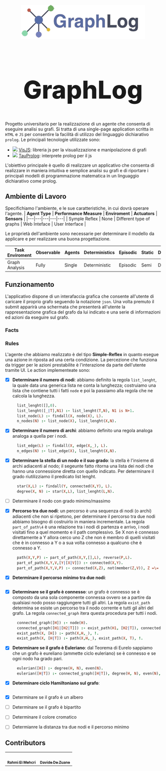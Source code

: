 <p align="center" style="margin-bottom:5px;">
  <img src="assets/img/logo.png" sytle="width:300px;height:auto">
</p>

<h1 align="center" style="font-weight:800; font-size:80px"> GraphLog</h1>

Progetto universitario per la realizzazione di un agente che consenta di eseguire analisi su grafi. Si tratta di una single-page application scritta in `HTML` e `JS` per consentire la facilità di utilizzo del linguaggio dichiarativo `prolog`. Le principali tecnologie utilizzate sono:

- <img src="https://visjs.org/images/visjs_logo.png" width="14"></img> [VisJS](https://visjs.org/): libreria js per la visualizzazione e manipolazione di grafi 
- <img src="https://avatars.githubusercontent.com/u/57189039?s=200&v=4" width="14"></img> [TauProlog](http://tau-prolog.org/): interprete prolog per il js

L'obiettivo principale è quello di realizzare un applicativo che consenta di realizzare in maniera intuitiva e semplice analisi su grafi e di riportare i principali modelli di programmazione matematica in un linguaggio dichiarativo come prolog.

## Ambiente di Lavoro
Specifichiamo l'ambiente, e le sue caratteristiche, in cui dovrà operare l'agente.
| **Agent Type**  | **Performance Measure** |  **Enviroment** | **Actuators**  |  **Sensors** |
|---|---|---|---|---|
|  Symple Reflex | None |  Different type of graphs | Web Inteface  | User Interface  |


Le proprietà dell'ambiente sono necessarie per determinare il modello da applicare e per realizzare una buona progettazione.

| **Task Enviroment**  | **Observable** |  **Agents** | **Deterministics**  |  **Episodic** | **Static** |  **Discrete** |
|---|---|---|---|---|---|---|
|  Graph Analysis |  Fully |  Single |  Deterministic | Episodic  | Semi| Discrete |

## Funzionamento
L'applicativo dispone di un interafaccia grafica che consente all'utente di caricare il proprio grafo seguendo la notazione `json`. Una volta premuto il submit
apparirà una schermata che presenterà all'utente la rappresentazione grafica del grafo da lui indicato e una serie di informazioni ed azioni da eseguire sul grafo.

### Facts

### Rules
L'agente che abbiamo realizzato è del tipo **Simple-Reflex** in quanto esegue una azione in riposta ad una certa condizione. La percezione che funziona da trigger per le azioni prestabilite è l'interazione da parte dell'utente tramite UI. Le action implementeate sono:

- [X] **Determinare il numero di nodi**: abbiamo definito la regola `list_lenght`, la quale data una generica lista ne conta la lunghezza; costruiamo una lista che contiene tutti i fatti `node` e poi la passiamo alla regola che ne calcola la lunghezza.
  ```prolog
    list_lenght([],0).
    list_lenght([_|T],N1) :- list_lenght(T,N), N1 is N+1.
    list_node(L) :- findall(X, node(X), L).
    n_nodes(N) :- list_node(X), list_lenght(X,N).
  ```
- [X] **Determinare il numero di archi**: abbiamo definito una regola analoga analoga a quella per i nodi.
  ```prolog
    list_edge(L) :- findall(X, edge(X,_), L).
    n_edges(N) :- list_edge(X), list_lenght(X,N). 
   ```
- [X] **Determinare la stella di un nodo e il suo grado**: la stella è l'insieme di archi adiacenti al nodo; il segeunte fatto ritorna una lista dei nodi che hanno una connessione diretta con quello indicato. Per determinare il grado riutilizziamo il predicato list lenght.
  ```prolog
    star(X,L) :- findall(Y, connected(X,Y), L).
    degree(X, N) :- star(X,L), list_lenght(L,N). 
  ```
- [ ] Determinare il nodo con grado minimo/massimo

- [X] **Percorso tra due nodi**: un percorso è una sequenza di nodi (o archi) adiacenti che non si ripetono, per determinare il percorso tra due nodi abbiamo bisogno di costruirlo in maniera incrementale. La regola `part_of_path\4` è una relazione tra i nodi di partenza e arrivo, i nodi visitati fino a quel momento e il path complessivo. Se X non è connesso direttamente a Y allora cerco uno Z che non è membro di quelli visitati che è in connesso a Y o a sua volta connesso a qualcuno che è connesso a Y.
    ```prolog
      path(X,Y,P) :- part_of_path(X,Y,[],L), reverse(P,L).  
      part_of_path(X,Y,V,[Y|[X|V]]) :- connected(X,Y).
      part_of_path(X,Y,V,P) :- connected(X,Z), not(member(Z,V)), Z =\= Y, part_of_path(Z,Y,[X|V],P).
    ```
- [X] **Determinare il percorso minimo tra due nodi**:
    ```prolog
    ```

- [X] **Determinare se il grafo è connesso**: un grafo è connesso se è composto da una sola componente connessa ovvero se a partire da qualsiasi nodo posso raggiungere tutti gli altri. La regola `exist_path` determina se esiste un percorso tra il nodo corrente e tutti gil altri del grafo. La regola `connected_graph` itera questa procedura per tutti i nodi. 
    ```prolog
      connected_graph([H]) :- node(H).
      connected_graph([H1|[H2|T]]) :- exist_path(H1, [H2|T]), connected_graph([H2|T]), !.
      exist_path(X, [H]) :- path(X,H,_), !.
      exist_path(X, [H|T]) :- path(X,H,_), exist_path(X, T), !.
    ```
- [X] **Determinare se il grafo è Euleriano**: dal Teorema di Eurelo sappiamo che un grafo è eureliano (ammette ciclo euleriano) se è connesso e se ogni nodo ha grado pari.
    ```prolog
      eulerian([H]) :- degree(H, N), even(N).
      eulerian([H|T]) :- connected_graph([H|T]), degree(H, N), even(N), eulerian(T), !.
    ```
- [X] **Determinare ciclo Hamiltoniano sul grafo**:
    ```prolog
    
    ```
- [X] Determinare se il grafo è un albero
- [ ] Determinare se il grafo è bipartito
- [ ] Determinare il colore cromatico

- [ ] Determianre la distanza tra due nodi e il percorso minimo

## Contributors
<table>
  <tbody>
    <tr>
    <td align="center"><a href="https://github.com/OT-Rax"><img src="https://i.pinimg.com/736x/a4/84/12/a48412e0969152efac9ae07c308a5143.jpg"" width="72px;"   alt=""/><br /><sub><b>Rahmi El Mehcri</b></sub></a><br /></td>
    <td align="center"><a href="https://github.com/DavideDeZuane"><img src="https://i.pinimg.com/736x/a4/84/12/a48412e0969152efac9ae07c308a5143.jpg"" width="72px;"   alt=""/><br /><sub><b>Davide De Zuane</b></sub></a><br /></td>
    </tr>
   </tbody>
  </table>

